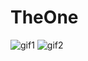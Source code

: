 # TheOne

![gif1](https://github.com/smashinggit/TheOne/gif/gif1.gif)
![gif2](https://github.com/smashinggit/TheOne/gif/gif2.gif)


